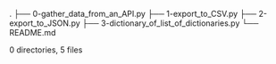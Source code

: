 .
├── 0-gather_data_from_an_API.py
├── 1-export_to_CSV.py
├── 2-export_to_JSON.py
├── 3-dictionary_of_list_of_dictionaries.py
└── README.md

0 directories, 5 files
